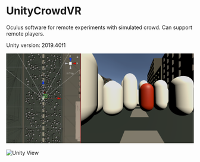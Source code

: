 # UnityCrowdVR

Oculus software for remote experiments with simulated crowd. Can support remote players.

Unity version: 2019.40f1

![Unity View](https://github.com/dgiunchi/UnityCrowdVR/blob/master/UnitycrowdVR.png?raw=true)

![Unity View](https://github.com/dgiunchi/UnityCrowdVR/blob/master/ezgif.com-gif-maker.gif?raw=true)

